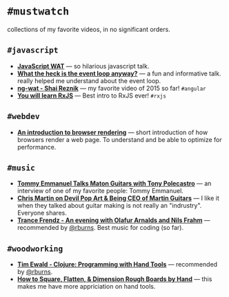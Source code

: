 # `#mustwatch`

collections of my favorite videos, in no significant orders.

## `#javascript`

- [**JavaScript WAT**](https://www.destroyallsoftware.com/talks/wat) &mdash; so hilarious javascript talk.
- [**What the heck is the event loop anyway?**](https://www.youtube.com/watch?v=8aGhZQkoFbQ) &mdash; a fun and informative talk. really helped me understand about the event loop.
- [**ng-wat - Shai Reznik**](https://www.youtube.com/watch?v=M_Wp-2XA9ZU) &mdash; my favorite video of 2015 so far! `#angular`
- [**You will learn RxJS**](https://www.youtube.com/watch?v=uQ1zhJHclvs) &mdash; Best intro to RxJS ever! `#rxjs`

## `#webdev`

- [**An introduction to browser rendering**](https://www.youtube.com/watch?v=n1cKlKM3jYI) &mdash; short introduction of how browsers render a web page. To understand and be able to optimize for performance.

## `#music`

- [**Tommy Emmanuel Talks Maton Guitars with Tony Polecastro**](https://www.youtube.com/watch?v=5UFa3fJPa40) &mdash; an interview of one of my favorite people: Tommy Emmanuel.
- [**Chris Martin on Devil Pop Art & Being CEO of Martin Guitars**](https://www.youtube.com/watch?v=ONB7n-WYTQg) &mdash; I like it when they talked about guitar making is not really an "indrustry". Everyone shares.
- [**Trance Frendz - An evening with Olafur Arnalds and Nils Frahm**](https://www.youtube.com/watch?v=iwS9YmF22Po) &mdash; recommended by [@rburns](https://github.com/rburns). Best music for coding (so far).

## `#woodworking`

- [**Tim Ewald - Clojure: Programming with Hand Tools**](https://www.youtube.com/watch?v=ShEez0JkOFw) &mdash; recommended by [@rburns](https://github.com/rburns).
- [**How to Square, Flatten, & Dimension Rough Boards by Hand**](https://www.youtube.com/watch?v=Ojeul33vXL4) &mdash; this makes me have more appriciation on hand tools.
